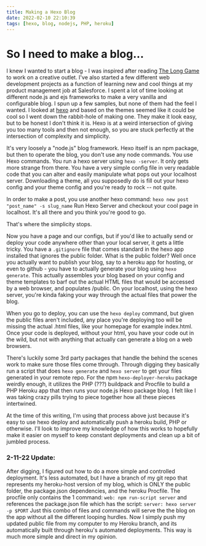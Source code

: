 ```yaml
---
title: Making a Hexo Blog
date: 2022-02-10 22:10:39
tags: [hexo, blog, nodejs, PHP, heroku]
---
```


# So I need to make a blog... 

I knew I wanted to start a blog - I was inspired after reading [The Long Game](https://www.goodreads.com/en/book/show/57511240-the-long-game) to work on a creative outlet. I've also started a few different web development projects as a function of learning new and cool things at my product management job at Salesforce. I spent a lot of time looking at different node.js and ejs frameworks to make a very vanilla and configurable blog. I spun up a few samples, but none of them had the feel I wanted. I looked at [hexo](https://hexo.io/) and based on the themes seemed like it could be cool so I went down the rabbit-hole of making one. They make it look easy, but to be honest I don't think it is. Hexo is at a weird intersection of giving you too many tools and then not enough, so you are stuck perfectly at the intersection of complexity and simplicity. 

It's very loosely a "node.js" blog framework. Hexo itself is an npm package, but then to operate the blog, you don't use any node commands. You use Hexo commands. You run a hexo server using `hexo -server`. It only gets more strange from there. You have a very simple config file in very readable code that you can alter and easily manipulate what pops out your localhost server. Downloading a theme, all you supposedly do is fill out your hexo config and your theme config and you're ready to rock -- not quite. 

In order to make a post, you use another hexo command: `hexo new post "post_name" -s slug_name` 
Run Hexo Server and checkout your cool page in localhost. It's all there and you think you're good to go. 

That's where the simplicity stops.

Now you have a page and our configs, but if you'd like to actually send or deploy your code anywhere other than your local server, it gets a little tricky. You have a `.gitignore` file that comes standard in the hexo app installed that ignores the public folder. What is the public folder? Well once you actually want to publish your blog, say to a heroku app for hosting, or even to github - you have to actually generate your blog using `hexo generate`. This actually assembles your blog based on your config and theme templates to barf out the actual HTML files that would be accessed by a web browser, and populates /public. On your localhost, using the hexo server, you're kinda faking your way through the actual files that power the blog. 

When you go to deploy, you can use the `hexo deploy` command, but given the public files aren't included, any place you're deploying too will be missing the actual .html files, like your homepage for example index.html. Once your code is deployed, without your html, you have your code out in the wild, but not with anything that actually can generate a blog on a web browsers. 

There's luckily some 3rd party packages that handle the behind the scenes work to make sure those files come through. Through digging they basically run a script that does `hexo generate` and `hexo server` to get your files generated in your remote repo. For the npm `hexo-deployer-heroku` package weirdly enough, it utilizes the PHP (???) buildpack and Procfile to build a PHP Heroku app that then runs your node.js Hexo package blog. I felt like I was taking crazy pills trying to piece together how all these pieces intertwined. 

At the time of this writing, I'm using that process above just because it's easy to use hexo deploy and automatically push a heroku build, PHP or otherwise. I'll look to improve my knowledge of how this works to hopefully make it easier on myself to keep constant deployments and clean up a bit of jumbled process. 

### 2-11-22 Update: 

After digging, I figured out how to do a more simple and controlled deployment. It's less automated, but I have a branch of my git repo that represents my heroku-host version of my blog, which is ONLY the public folder, the package.json dependencies, and the heroku Procfile. The procfile only contains the 1  command: `web: npm run-script server` and references the package.json file which has the script: `server: hexo server -p $PORT` Just this combo of files and commands will serve the the blog on the app without all the different looping hurdles. Now I simply push my updated public file from my computer to my Heroku branch, and its automatically built through heroku's automated deployments. This way is much more simple and direct in my opinion. 

